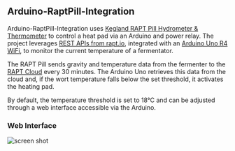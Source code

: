 ## Arduino-RaptPill-Integration
Arduino-RaptPill-Integration uses
[Kegland RAPT Pill Hydrometer & Thermometer](https://kegland.com.au/products/yellow-rapt-pill-hydrometer-thermometer-wifi-bluetooth) to control a heat pad via an Arduino and power relay. The project leverages [REST APIs from rapt.io](https://api.rapt.io/index.html), integrated with an [Arduino Uno R4 WiFi](https://docs.arduino.cc/hardware/uno-r4-wifi/), to monitor the current temperature of a fermentator.

The RAPT Pill sends gravity and temperature data from the fermenter to the [RAPT Cloud](https://app.rapt.io/dashboard) every 30 minutes. The Arduino Uno retrieves this data from the cloud and, if the wort temperature falls below the set threshold, it activates the heating pad.

By default, the temperature threshold is set to 18°C and can be adjusted through a web interface accessible via the Arduino.

### Web Interface
![screen shot](./Screenshot.jpg)
